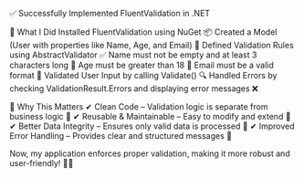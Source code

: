✅ Successfully Implemented FluentValidation in .NET

🚀 What I Did
Installed FluentValidation using NuGet 📦
Created a Model (User with properties like Name, Age, and Email) 👤
Defined Validation Rules using AbstractValidator<T> ✅
Name must not be empty and at least 3 characters long 🔡
Age must be greater than 18 🔞
Email must be a valid format 📧
Validated User Input by calling Validate() 🔍
Handled Errors by checking ValidationResult.Errors and displaying error messages ❌

🎯 Why This Matters
✔ Clean Code – Validation logic is separate from business logic 🧹
✔ Reusable & Maintainable – Easy to modify and extend 🔄
✔ Better Data Integrity – Ensures only valid data is processed 🔐
✔ Improved Error Handling – Provides clear and structured messages 📢

Now, my application enforces proper validation, making it more robust and user-friendly! 💪🔥
